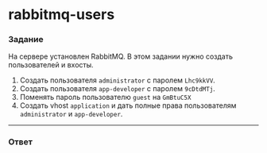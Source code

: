 # rabbitmq-users

### Задание

На сервере установлен RabbitMQ. В этом задании нужно создать пользователей и вхосты.

1. Создать пользователя `administrator` с паролем `Lhc9kkVV`.
2. Создать пользователя `app-developer` с паролем `9cDtdMTj`.
3. Поменять пароль пользователю `guest` на `GmBtuC5X`
4. Создать vhost `application` и дать полные права пользователям `administrator` и `app-developer`.

---

### Ответ

